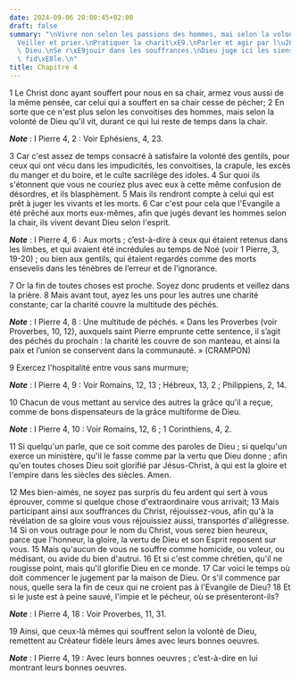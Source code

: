 ```yaml
---
date: 2024-09-06 20:00:45+02:00
draft: false
summary: "\nVivre non selon les passions des hommes, mai selon la volont\xE9 de Dieu.\n\
  Veiller et prier.\nPratiquer la charit\xE9.\nParler et agir par l\u2019esprit de\
  \ Dieu.\nSe r\xE9jouir dans les souffrances.\nDieu juge ici les siens et leur est\
  \ fid\xE8le.\n"
title: Chapitre 4
---
```





1 Le Christ donc ayant souffert pour nous en sa chair, armez vous aussi de la même pensée, car celui qui a souffert en sa chair cesse de pécher; 2 En sorte que ce n'est plus selon les convoitises des hommes, mais selon la volonté de Dieu qu'il vit, durant ce qui lui reste de temps dans la chair.

***Note*** :  I Pierre 4, 2 : Voir Ephésiens, 4, 23.

3 Car c'est assez de temps consacré à satisfaire la volonté des gentils, pour ceux qui ont vécu dans les impudicités, les convoitises, la crapule, les excès du manger et du boire, et le culte sacrilège des idoles. 4 Sur quoi ils s'étonnent que vous ne couriez plus avec eux à cette même confusion de désordres, et ils blasphèment. 5 Mais ils rendront compte à celui qui est prêt à juger les vivants et les morts. 6 Car c'est pour cela que l'Evangile a été prêché aux morts eux-mêmes, afin que jugés devant les hommes selon la chair, ils vivent devant Dieu selon l'esprit.

***Note*** :  I Pierre 4, 6 : Aux morts ; c’est-à-dire à ceux qui étaient retenus dans les limbes, et qui avaient été incrédules au temps de Noé (voir 1 Pierre, 3, 19-20) ; ou bien aux gentils, qui étaient regardés comme des morts ensevelis dans les ténèbres de l’erreur et de l’ignorance.


7 Or la fin de toutes choses est proche. Soyez donc prudents et veillez dans la prière. 8 Mais avant tout, ayez les uns pour les autres une charité constante; car la charité couvre la multitude des péchés.

***Note*** :  I Pierre 4, 8 : Une multitude de péchés. « Dans les Proverbes (voir Proverbes, 10, 12), auxquels saint Pierre emprunte cette sentence, il s’agit des péchés du prochain : la charité les couvre de son manteau, et ainsi la paix et l’union se conservent dans la communauté. » (CRAMPON)

9 Exercez l'hospitalité entre vous sans murmure;

***Note*** :  I Pierre 4, 9 : Voir Romains, 12, 13 ; Hébreux, 13, 2 ; Philippiens, 2, 14.

10 Chacun de vous mettant au service des autres la grâce qu'il a reçue, comme de bons dispensateurs de la grâce multiforme de Dieu.

***Note*** :  I Pierre 4, 10 : Voir Romains, 12, 6 ; 1 Corinthiens, 4, 2.

11 Si quelqu'un parle, que ce soit comme des paroles de Dieu ; si quelqu'un exerce un ministère, qu'il le fasse comme par la vertu que Dieu donne ; afin qu'en toutes choses Dieu soit glorifié par Jésus-Christ, à qui est la gloire et l'empire dans les siècles des siècles. Amen.


12 Mes bien-aimés, ne soyez pas surpris du feu ardent qui sert à vous éprouver, comme si quelque chose d'extraordinaire vous arrivait; 13 Mais participant ainsi aux souffrances du Christ, réjouissez-vous, afin qu'à la révélation de sa gloire vous vous réjouissiez aussi, transportés d'allégresse. 14 Si on vous outrage pour le nom du Christ, vous serez bien heureux, parce que l'honneur, la gloire, la vertu de Dieu et son Esprit reposent sur vous. 15 Mais qu'aucun de vous ne souffre comme homicide, ou voleur, ou médisant, ou avide du bien d'autrui. 16 Et si c'est comme chrétien, qu'il ne rougisse point, mais qu'il glorifie Dieu en ce monde. 17 Car voici le temps où doit commencer le jugement par la maison de Dieu. Or s'il commence par nous, quelle sera la fin de ceux qui ne croient pas à l'Evangile de Dieu? 18 Et si le juste est à peine sauvé, l'impie et le pécheur, où se présenteront-ils?

***Note*** :  I Pierre 4, 18 : Voir Proverbes, 11, 31.

19 Ainsi, que ceux-là mêmes qui souffrent selon la volonté de Dieu, remettent au Créateur fidèle leurs âmes avec leurs bonnes oeuvres.

***Note*** :  I Pierre 4, 19 : Avec leurs bonnes oeuvres ; c’est-à-dire en lui montrant leurs bonnes oeuvres.


